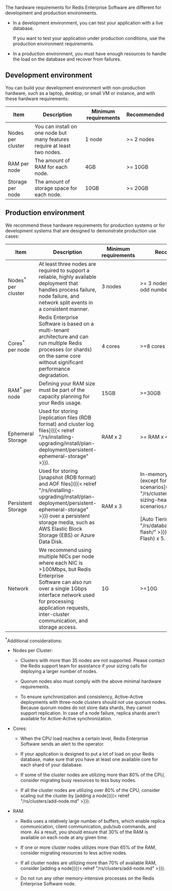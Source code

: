 The hardware requirements for Redis Enterprise Software are different for development and production environments.

- In a development environment, you can test your application with a live database.

    If you want to test your application under production conditions, use the production environment requirements.

- In a production environment, you must have enough resources to handle the load on the database and recover from failures.

## Development environment

You can build your development environment with non-production hardware, such as a laptop, desktop, or small VM or instance,
and with these hardware requirements:

| Item | Description | Minimum requirements | Recommended |
|------------|-----------------|------------|-----------------|
| Nodes per cluster | You can install on one node but many features require at least two nodes. | 1 node | >= 2 nodes |
| RAM per node | The amount of RAM for each node. | 4GB | >= 10GB |
| Storage per node | The amount of storage space for each node. | 10GB | >= 20GB |

## Production environment

We recommend these hardware requirements for production systems or for development systems that are designed to demonstrate production use cases:

| Item | Description | Minimum requirements | Recommended |
|------------|-----------------|------------|-----------------|
| Nodes<sup>*</sup> per cluster | At least three nodes are required to support a reliable, highly available deployment that handles process failure, node failure, and network split events in a consistent manner. | 3 nodes | >= 3 nodes (Must be an odd number of nodes) |
| Cores<sup>*</sup> per node | Redis Enterprise Software is based on a multi-tenant architecture and can run multiple Redis processes (or shards) on the same core without significant performance degradation. | 4 cores | >=8 cores |
| RAM<sup>*</sup> per node | Defining your RAM size must be part of the capacity planning for your Redis usage. | 15GB | >=30GB |
| Ephemeral Storage | Used for storing [replication files (RDB format) and cluster log files]({{< relref "/rs/installing-upgrading/install/plan-deployment/persistent-ephemeral-storage" >}}). | RAM x 2 | >= RAM x 4 |
| Persistent Storage | Used for storing [snapshot (RDB format) and AOF files]({{< relref "/rs/installing-upgrading/install/plan-deployment/persistent-ephemeral-storage" >}}) over a persistent storage media, such as AWS Elastic Block Storage (EBS) or Azure Data Disk. | RAM x 3 | In-memory >= RAM x 6 (except for [extreme 'write' scenarios]({{< relref "/rs/clusters/optimize/disk-sizing-heavy-write-scenarios.md" >}}))<br /><br /> [Auto Tiering]({{< relref "/rs/databases/redis-on-flash/" >}}) >= (RAM + Flash) x 5. |
| Network | We recommend using multiple NICs per node where each NIC is >100Mbps, but Redis Enterprise Software can also run over a single 1Gbps interface network used for processing application requests, inter-cluster communication, and storage access. | 1G | >=10G |

<sup>*</sup>Additional considerations:

- Nodes per Cluster:

    - Clusters with more than 35 nodes are not supported. Please contact the Redis support team for assistance if your sizing calls for deploying a larger number of nodes.

    - Quorum nodes also must comply with the above minimal hardware requirements.
    
    - To ensure synchronization and consistency, Active-Active deployments with three-node clusters should not use quorum nodes. Because quorum nodes do not store data shards, they cannot support replication. In case of a node failure, replica shards aren't available for Active-Active synchronization.

- Cores:

    - When the CPU load reaches a certain level, Redis Enterprise Software sends an alert to the operator.  

    - If your application is designed to put a lot of load on your Redis database, make sure that you have at least one available core for each shard of your database.

    - If some of the cluster nodes are utilizing more than 80% of the CPU, consider migrating busy resources to less busy nodes.

    - If all the cluster nodes are utilizing over 80% of the CPU, consider scaling out the cluster by [adding a node]({{< relref "/rs/clusters/add-node.md" >}}).

- RAM:

    - Redis uses a relatively large number of buffers, which enable replica communication, client communication, pub/sub commands, and more.  As a result, you should ensure that 30% of the RAM is available on each node at any given time.

    - If one or more cluster nodes utilizes more than 65% of the RAM, consider migrating resources to less active nodes.

    - If all cluster nodes are utilizing more than 70% of available RAM, consider [adding a node]({{< relref "/rs/clusters/add-node.md" >}}).

    - Do not run any other memory-intensive processes on the Redis Enterprise Software node.
